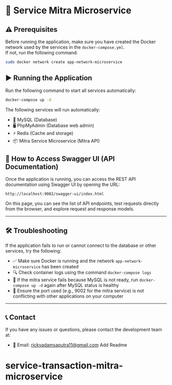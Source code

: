 
# 🚀 Service Mitra Microservice

## ⚠️ Prerequisites
Before running the application, make sure you have created the Docker network used by the services in the `docker-compose.yml`.  
If not, run the following command:

```bash
sudo docker network create app-network-microservice
```

## ▶️ Running the Application
Run the following command to start all services automatically:

```bash
docker-compose up -d
```

The following services will run automatically:
- 🐬 MySQL (Database)
- 🖥️ PhpMyAdmin (Database web admin)
- ⚡ Redis (Cache and storage)
- 📦 Mitra Service Microservice (Mitra API)

## 📖 How to Access Swagger UI (API Documentation)
Once the application is running, you can access the REST API documentation using Swagger UI by opening the URL:

```
http://localhost:9002/swagger-ui/index.html
```

On this page, you can see the list of API endpoints, test requests directly from the browser, and explore request and response models.

---

## 🛠️ Troubleshooting
If the application fails to run or cannot connect to the database or other services, try the following:

- ✅ Make sure Docker is running and the network `app-network-microservice` has been created  
- 🔍 Check container logs using the command `docker-compose logs`  
- 🔄 If the mitra service fails because MySQL is not ready, run `docker-compose up -d` again after MySQL status is healthy 
- 🚪 Ensure the port used (e.g., 9002 for the mitra service) is not conflicting with other applications on your computer

---

## 📞 Contact
If you have any issues or questions, please contact the development team at:

- 📧 Email: rickyadamsaputra11@gmail.com
Add Readme
# service-transaction-mitra-microservice
